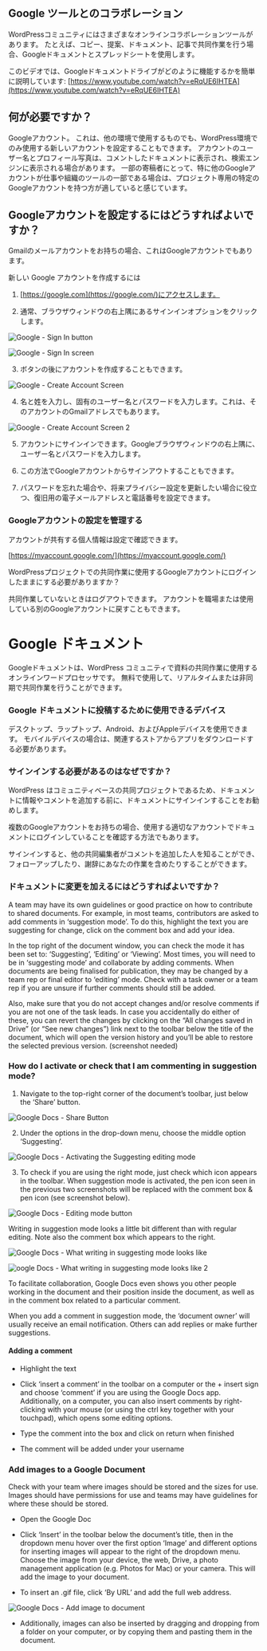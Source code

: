 ## Google ツールとのコラボレーション

  

WordPressコミュニティにはさまざまなオンラインコラボレーションツールがあります。 たとえば、コピー、提案、ドキュメント、記事で共同作業を行う場合、Googleドキュメントとスプレッドシートを使用します。

  

このビデオでは、Googleドキュメントドライブがどのように機能するかを簡単に説明しています: [https://www.youtube.com/watch?v=eRqUE6IHTEA](https://www.youtube.com/watch?v=eRqUE6IHTEA)

## 何が必要ですか？

Googleアカウント。 これは、他の環境で使用するものでも、WordPress環境でのみ使用する新しいアカウントを設定することもできます。 アカウントのユーザー名とプロフィール写真は、コメントしたドキュメントに表示され、検索エンジンに表示される場合があります。 一部の寄稿者にとって、特に他のGoogleアカウントが仕事や組織のツールの一部である場合は、プロジェクト専用の特定のGoogleアカウントを持つ方が適していると感じています。

## Googleアカウントを設定するにはどうすればよいですか？

Gmailのメールアカウントをお持ちの場合、これはGoogleアカウントでもあります。

  

新しい Google アカウントを作成するには

1.   [https://google.com](https://google.com/)にアクセスします。
    
2.  通常、ブラウザウィンドウの右上隅にあるサインインオプションをクリックします。
    

![Google - Sign In button](https://github.com/WordPress/contributor-day-handbook/blob/master/images/Google%20Docs%20-%20Sign%20In%20_en.png)

![Google - Sign In screen](https://github.com/WordPress/contributor-day-handbook/blob/master/images/Google%20Docs%20-%20Sign%20In%202_en.png)

3.  ボタンの後にアカウントを作成することもできます。
    

![Google - Create Account Screen](https://github.com/WordPress/contributor-day-handbook/blob/master/images/Google%20Docs%20-%20Create%20Account_en.png)

4. 名と姓を入力し、固有のユーザー名とパスワードを入力します。これは、そのアカウントのGmailアドレスでもあります。
    

![Google - Create Account Screen 2](https://github.com/WordPress/contributor-day-handbook/blob/master/images/Google%20Docs%20-%20Create%20Account%202_en.png)

5.  アカウントにサインインできます。Googleブラウザウィンドウの右上隅に、ユーザー名とパスワードを入力します。
    
6.  この方法でGoogleアカウントからサインアウトすることもできます。
    
7.  パスワードを忘れた場合や、将来プライバシー設定を更新したい場合に役立つ、復旧用の電子メールアドレスと電話番号を設定できます。
    

### Googleアカウントの設定を管理する

アカウントが共有する個人情報は設定で確認できます。

[https://myaccount.google.com/](https://myaccount.google.com/)

  

WordPressプロジェクトでの共同作業に使用するGoogleアカウントにログインしたままにする必要がありますか？

共同作業していないときはログアウトできます。 アカウントを職場または使用している別のGoogleアカウントに戻すこともできます。

  
  

# Google ドキュメント

Googleドキュメントは、WordPress コミュニティで資料の共同作業に使用するオンラインワードプロセッサです。 無料で使用して、リアルタイムまたは非同期で共同作業を行うことができます。

### Google ドキュメントに投稿するために使用できるデバイス

デスクトップ、ラップトップ、Android、およびAppleデバイスを使用できます。 モバイルデバイスの場合は、関連するストアからアプリをダウンロードする必要があります。

### サインインする必要があるのはなぜですか？

WordPress はコミュニティベースの共同プロジェクトであるため、ドキュメントに情報やコメントを追加する前に、ドキュメントにサインインすることをお勧めします。
  

複数のGoogleアカウントをお持ちの場合、使用する適切なアカウントでドキュメントにログインしていることを確認する方法でもあります。

  

サインインすると、他の共同編集者がコメントを追加した人を知ることができ、フォローアップしたり、謝辞にあなたの作業を含めたりすることができます。

### ドキュメントに変更を加えるにはどうすればよいですか？

A team may have its own guidelines or good practice on how to contribute to shared documents. For example, in most teams, contributors are asked to add comments in ‘suggestion mode’. To do this, highlight the text you are suggesting for change, click on the comment box and add your idea.

  

In the top right of the document window, you can check the mode it has been set to: ‘Suggesting’, ‘Editing’ or ‘Viewing’. Most times, you will need to be in ‘suggesting mode’ and collaborate by adding comments. When documents are being finalised for publication, they may be changed by a team rep or final editor to ‘editing’ mode. Check with a task owner or a team rep if you are unsure if further comments should still be added.

  

Also, make sure that you do not accept changes and/or resolve comments if you are not one of the task leads. In case you accidentally do either of these, you can revert the changes by clicking on the “All changes saved in Drive” (or “See new changes”) link next to the toolbar below the title of the document, which will open the version history and you’ll be able to restore the selected previous version. (screenshot needed)

### How do I activate or check that I am commenting in suggestion mode?

  

1.  Navigate to the top-right corner of the document’s toolbar, just below the ‘Share’ button.
    

![Google Docs - Share Button](https://github.com/WordPress/contributor-day-handbook/blob/master/images/Google%20Docs%20-%20Share%20Button_en.png)

2.  Under the options in the drop-down menu, choose the middle option ‘Suggesting’.
    

![Google Docs - Activating the Suggesting editing mode](https://github.com/WordPress/contributor-day-handbook/blob/master/images/Google%20Docs%20-%20Edit%20Document%201_en.png)

3.  To check if you are using the right mode, just check which icon appears in the toolbar. When suggestion mode is activated, the pen icon seen in the previous two screenshots will be replaced with the comment box & pen icon (see screenshot below).
    

![Google Docs - Editing mode button](https://github.com/WordPress/contributor-day-handbook/blob/master/images/Google%20Docs%20-%20Edit%20Document%202_en.png)

  

Writing in suggestion mode looks a little bit different than with regular editing. Note also the comment box which appears to the right.

![Google Docs - What writing in suggesting mode looks like](https://github.com/WordPress/contributor-day-handbook/blob/master/images/Google%20Docs%20-%20Edit%20Document%203_en.png)

  

![oogle Docs - What writing in suggesting mode looks like 2](https://github.com/WordPress/contributor-day-handbook/blob/master/images/Google%20Docs%20-%20Edit%20Document%204_en.jpg)

  

To facilitate collaboration, Google Docs even shows you other people working in the document and their position inside the document, as well as in the comment box related to a particular comment.

  

When you add a comment in suggestion mode, the ‘document owner’ will usually receive an email notification. Others can add replies or make further suggestions.

  

#### Adding a comment

-   Highlight the text
    
-   Click ‘insert a comment’ in the toolbar on a computer or the + insert sign and choose ‘comment’ if you are using the Google Docs app. Additionally, on a computer, you can also insert comments by right-clicking with your mouse (or using the ctrl key together with your touchpad), which opens some editing options.
    
-   Type the comment into the box and click on return when finished
    
-   The comment will be added under your username
    

  

### Add images to a Google Document

Check with your team where images should be stored and the sizes for use. Images should have permissions for use and teams may have guidelines for where these should be stored.

-   Open the Google Doc
    
-   Click ‘Insert’ in the toolbar below the document’s title, then in the dropdown menu hover over the first option ‘Image’ and different options for inserting images will appear to the right of the dropdown menu. Choose the image from your device, the web, Drive, a photo management application (e.g. Photos for Mac) or your camera. This will add the image to your document.
    
-   To insert an .gif file, click ‘By URL’ and add the full web address.
    

![Google Docs - Add image to document](https://github.com/WordPress/contributor-day-handbook/blob/master/images/Google%20Docs%20-%20Add%20Image_en.png)

-   Additionally, images can also be inserted by dragging and dropping from a folder on your computer, or by copying them and pasting them in the document.
